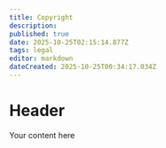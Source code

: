 ```yaml
---
title: Copyright
description: 
published: true
date: 2025-10-25T02:15:14.877Z
tags: legal
editor: markdown
dateCreated: 2025-10-25T00:34:17.034Z
---
```


# Header
Your content here